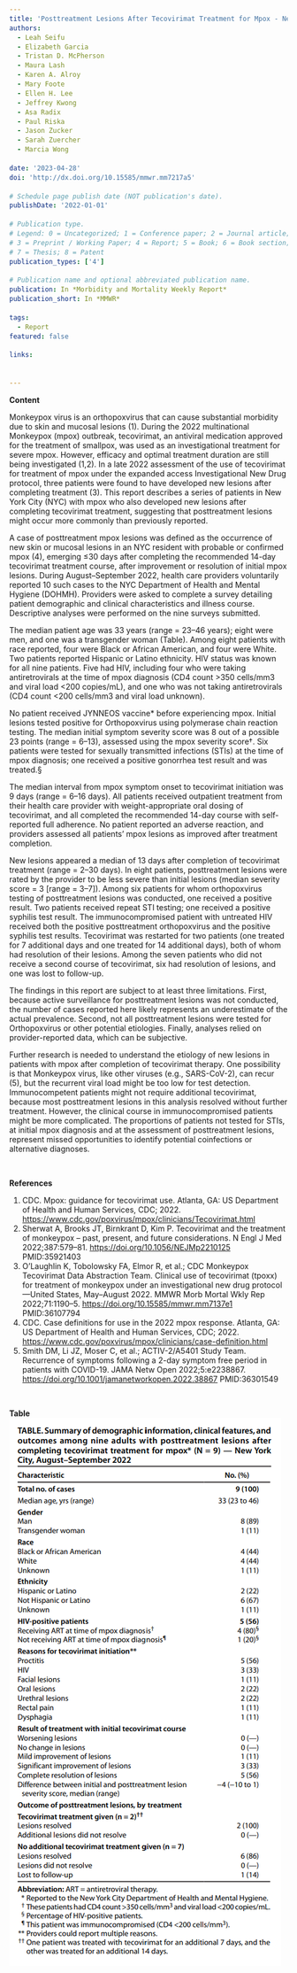 ```yaml
---
title: 'Posttreatment Lesions After Tecovirimat Treatment for Mpox - New York City, August-September 2022'
authors:
  - Leah Seifu
  - Elizabeth Garcia
  - Tristan D. McPherson
  - Maura Lash
  - Karen A. Alroy
  - Mary Foote
  - Ellen H. Lee
  - Jeffrey Kwong
  - Asa Radix
  - Paul Riska
  - Jason Zucker
  - Sarah Zuercher
  - Marcia Wong

date: '2023-04-28'
doi: 'http://dx.doi.org/10.15585/mmwr.mm7217a5'

# Schedule page publish date (NOT publication's date).
publishDate: '2022-01-01'

# Publication type.
# Legend: 0 = Uncategorized; 1 = Conference paper; 2 = Journal article;
# 3 = Preprint / Working Paper; 4 = Report; 5 = Book; 6 = Book section;
# 7 = Thesis; 8 = Patent
publication_types: ['4']

# Publication name and optional abbreviated publication name.
publication: In *Morbidity and Mortality Weekly Report*
publication_short: In *MMWR*

tags:
  - Report
featured: false

links:


---
```


**Content**

Monkeypox virus is an orthopoxvirus that can cause substantial morbidity due to skin and mucosal lesions (1). During the 2022 multinational Monkeypox (mpox) outbreak, tecovirimat, an antiviral medication approved for the treatment of smallpox, was used as an investigational treatment for severe mpox. However, efficacy and optimal treatment duration are still being investigated (1,2). In a late 2022 assessment of the use of tecovirimat for treatment of mpox under the expanded access Investigational New Drug protocol, three patients were found to have developed new lesions after completing treatment (3). This report describes a series of patients in New York City (NYC) with mpox who also developed new lesions after completing tecovirimat treatment, suggesting that posttreatment lesions might occur more commonly than previously reported.

A case of posttreatment mpox lesions was defined as the occurrence of new skin or mucosal lesions in an NYC resident with probable or confirmed mpox (4), emerging ≤30 days after completing the recommended 14-day tecovirimat treatment course, after improvement or resolution of initial mpox lesions. During August–September 2022, health care providers voluntarily reported 10 such cases to the NYC Department of Health and Mental Hygiene (DOHMH). Providers were asked to complete a survey detailing patient demographic and clinical characteristics and illness course. Descriptive analyses were performed on the nine surveys submitted.

The median patient age was 33 years (range = 23–46 years); eight were men, and one was a transgender woman (Table). Among eight patients with race reported, four were Black or African American, and four were White. Two patients reported Hispanic or Latino ethnicity. HIV status was known for all nine patients. Five had HIV, including four who were taking antiretrovirals at the time of mpox diagnosis (CD4 count >350 cells/mm3 and viral load <200 copies/mL), and one who was not taking antiretrovirals (CD4 count <200 cells/mm3 and viral load unknown).

No patient received JYNNEOS vaccine* before experiencing mpox. Initial lesions tested positive for Orthopoxvirus using polymerase chain reaction testing. The median initial symptom severity score was 8 out of a possible 23 points (range = 6–13), assessed using the mpox severity score†. Six patients were tested for sexually transmitted infections (STIs) at the time of mpox diagnosis; one received a positive gonorrhea test result and was treated.§

The median interval from mpox symptom onset to tecovirimat initiation was 9 days (range = 6–16 days). All patients received outpatient treatment from their health care provider with weight-appropriate oral dosing of tecovirimat, and all completed the recommended 14-day course with self-reported full adherence. No patient reported an adverse reaction, and providers assessed all patients’ mpox lesions as improved after treatment completion.

New lesions appeared a median of 13 days after completion of tecovirimat treatment (range = 2–30 days). In eight patients, posttreatment lesions were rated by the provider to be less severe than initial lesions (median severity score = 3 [range = 3–7]). Among six patients for whom orthopoxvirus testing of posttreatment lesions was conducted, one received a positive result. Two patients received repeat STI testing; one received a positive syphilis test result. The immunocompromised patient with untreated HIV received both the positive posttreatment orthopoxvirus and the positive syphilis test results. Tecovirimat was restarted for two patients (one treated for 7 additional days and one treated for 14 additional days), both of whom had resolution of their lesions. Among the seven patients who did not receive a second course of tecovirimat, six had resolution of lesions, and one was lost to follow-up.

The findings in this report are subject to at least three limitations. First, because active surveillance for posttreatment lesions was not conducted, the number of cases reported here likely represents an underestimate of the actual prevalence. Second, not all posttreatment lesions were tested for Orthopoxvirus or other potential etiologies. Finally, analyses relied on provider-reported data, which can be subjective.

Further research is needed to understand the etiology of new lesions in patients with mpox after completion of tecovirimat therapy. One possibility is that Monkeypox virus, like other viruses (e.g., SARS-CoV-2), can recur (5), but the recurrent viral load might be too low for test detection. Immunocompetent patients might not require additional tecovirimat, because most posttreatment lesions in this analysis resolved without further treatment. However, the clinical course in immunocompromised patients might be more complicated. The proportions of patients not tested for STIs, at initial mpox diagnosis and at the assessment of posttreatment lesions, represent missed opportunities to identify potential coinfections or alternative diagnoses.

<br>

**References**

1. CDC. Mpox: guidance for tecovirimat use. Atlanta, GA: US Department of Health and Human Services, CDC; 2022. https://www.cdc.gov/poxvirus/mpox/clinicians/Tecovirimat.html
2. Sherwat A, Brooks JT, Birnkrant D, Kim P. Tecovirimat and the treatment of monkeypox – past, present, and future considerations. N Engl J Med 2022;387:579–81. https://doi.org/10.1056/NEJMp2210125 PMID:35921403
3. O’Laughlin K, Tobolowsky FA, Elmor R, et al.; CDC Monkeypox Tecovirimat Data Abstraction Team. Clinical use of tecovirimat (tpoxx) for treatment of monkeypox under an investigational new drug protocol—United States, May–August 2022. MMWR Morb Mortal Wkly Rep 2022;71:1190–5. https://doi.org/10.15585/mmwr.mm7137e1 PMID:36107794
4. CDC. Case definitions for use in the 2022 mpox response. Atlanta, GA: US Department of Health and Human Services, CDC; 2022. https://www.cdc.gov/poxvirus/mpox/clinicians/case-definition.html
5. Smith DM, Li JZ, Moser C, et al.; ACTIV-2/A5401 Study Team. Recurrence of symptoms following a 2-day symptom free period in patients with COVID-19. JAMA Netw Open 2022;5:e2238867. https://doi.org/10.1001/jamanetworkopen.2022.38867 PMID:36301549

<br>

**Table**
![**TABLE. Summary of demographic information, clinical features, and outcomes among nine adults with posttreatment lesions after completing tecovirimat treatment for mpox* (N = 9) — New York City, August–September 2022**](table1.png)
